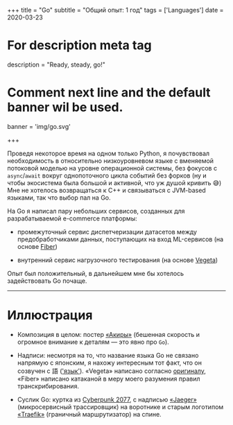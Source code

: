 +++
title = "Go"
subtitle = "Общий опыт: 1 год"
tags = ['Languages']
date = 2020-03-23

# For description meta tag
description = "Ready, steady, go!"

# Comment next line and the default banner wil be used.
banner = 'img/go.svg'

+++

Проведя некоторое время на одном только Python, я почувствовал необходимость в относительно низкоуровневом языке с вменяемой потоковой моделью на уровне операционной системы, без фокусов с `async`/`await` вокруг однопоточного цикла событий без форков (ну и чтобы экосистема была большой и активной, что уж душой кривить 😅) Мне не хотелось возвращаться к C++ и связываться с JVM-based языками, так что выбор пал на Go.

На Go я написал пару небольших сервисов, созданных для разрабатываемой e-commerce платформы:

- промежуточный сервис диспетчеризации датасетов между предобработчиками данных, поступающих на вход ML-сервисов (на основе [Fiber](https://gofiber.io/))

- внутренний сервис нагрузочного тестирования (на основе [Vegeta](https://github.com/tsenart/vegeta))

Опыт был положительный, в дальнейшем мне бы хотелось задействовать Go почаще.

___
# Иллюстрация

- Композиция в целом: постер [«Акиры»](https://en.wikipedia.org/wiki/Akira_(1988_film)) (бешенная скорость и огромное внимание к деталям — это явно про `Go`).

- Надписи: несмотря на то, что название языка Go не связано напрямую с японским, я нахожу интересным тот факт, что он созвучен с 語 (['язык'](http://www.romajidesu.com/kanji/%E8%AA%9E)). «Vegeta» написано согласно [оригиналу](https://dragonball.fandom.com/wiki/Vegeta), «Fiber» написано катаканой в меру моего разумения правил транскрибирования.

- Суслик Go: куртка из [Cyberpunk 2077](https://duckduckgo.com/?q=cyberpunk+2077+samurai+jacket&iax=images&ia=images&iai=https%3A%2F%2Fwww.nycjackets.com%2Fwp-content%2Fuploads%2F2019%2F06%2Frocyberpunk-2077-real-bomber-leather-bwn-jacket-b.jpg), с надписью [«Jaeger»](https://www.jaegertracing.io/) (микросервисный трассировщик) на воротнике и старым логотипом [«Traefik»](https://www.marksei.com/wp-content/uploads/2019/08/Traefik-Logo-720x210.png) (граничный маршрутизатор) на спине.
